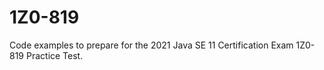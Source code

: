 # 1Z0-819

Code examples to prepare for the 2021 Java SE 11 Certification Exam 1Z0-819 Practice Test.
